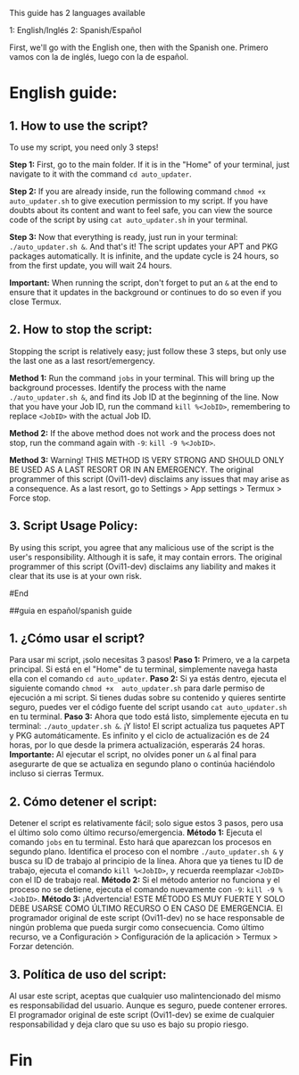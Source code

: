 This guide has 2 languages available

1: English/Inglés
2: Spanish/Español

First, we'll go with the English one, then with the Spanish one.
Primero vamos con la de inglés, luego con la de español.

# English guide:
## 1. How to use the script?
To use my script, you need only 3 steps!

**Step 1:** First, go to the main folder. If it is in the "Home" of your terminal, just navigate to it with the command `cd auto_updater`.

**Step 2:** If you are already inside, run the following command `chmod +x auto_updater.sh` to give execution permission to my script. If you have doubts about its content and want to feel safe, you can view the source code of the script by using `cat auto_updater.sh` in your terminal.

**Step 3:** Now that everything is ready, just run in your terminal: `./auto_updater.sh &`. And that's it! The script updates your APT and PKG packages automatically. It is infinite, and the update cycle is 24 hours, so from the first update, you will wait 24 hours.

**Important:** When running the script, don't forget to put an `&` at the end to ensure that it updates in the background or continues to do so even if you close Termux.

## 2. How to stop the script:
Stopping the script is relatively easy; just follow these 3 steps, but only use the last one as a last resort/emergency.

**Method 1:** Run the command `jobs` in your terminal. This will bring up the background processes. Identify the process with the name `./auto_updater.sh &`, and find its Job ID at the beginning of the line. Now that you have your Job ID, run the command `kill %<JobID>`, remembering to replace `<JobID>` with the actual Job ID.

**Method 2:** If the above method does not work and the process does not stop, run the command again with `-9`: `kill -9 %<JobID>`.

**Method 3:** Warning! THIS METHOD IS VERY STRONG AND SHOULD ONLY BE USED AS A LAST RESORT OR IN AN EMERGENCY. The original programmer of this script (Ovi11-dev) disclaims any issues that may arise as a consequence. As a last resort, go to Settings > App settings > Termux > Force stop.

## 3. Script Usage Policy:
By using this script, you agree that any malicious use of the script is the user's responsibility. Although it is safe, it may contain errors. The original programmer of this script (Ovi11-dev) disclaims any liability and makes it clear that its use is at your own risk.

#End

##guia en español/spanish guide

## 1. ¿Cómo usar el script?
Para usar mi script, ¡solo necesitas 3 pasos! **Paso 
1:** Primero, ve a la carpeta principal. Si está en el 
"Home" de tu terminal, simplemente navega hasta ella con 
el comando `cd auto_updater`. **Paso 2:** Si ya estás 
dentro, ejecuta el siguiente comando `chmod +x 
auto_updater.sh` para darle permiso de ejecución a mi 
script. Si tienes dudas sobre su contenido y quieres 
sentirte seguro, puedes ver el código fuente del script 
usando `cat auto_updater.sh` en tu terminal.
 **Paso 3:** Ahora que todo está listo, simplemente 
 ejecuta en tu terminal: `./auto_updater.sh &`. ¡Y 
 listo! El script actualiza tus paquetes APT y PKG 
 automáticamente. Es infinito y el ciclo de 
 actualización es de 24 horas, por lo que desde la 
 primera actualización, esperarás 24 horas.
**Importante:** Al ejecutar el script, no olvides poner 
un `&` al final para asegurarte de que se actualiza en 
segundo plano o continúa haciéndolo incluso si cierras 
Termux.
## 2. Cómo detener el script:
Detener el script es relativamente fácil; solo sigue 
estos 3 pasos, pero usa el último solo como último 
recurso/emergencia. **Método 1:** Ejecuta el comando 
`jobs` en tu terminal. Esto hará que aparezcan los 
procesos en segundo plano. Identifica el proceso con el 
nombre `./auto_updater.sh &` y busca su ID de trabajo al 
principio de la línea.  Ahora que ya tienes tu ID de 
trabajo, ejecuta el comando `kill %<JobID>`, y recuerda 
reemplazar `<JobID>` con el ID de trabajo real. **Método 
2:** Si el método anterior no funciona y el proceso no 
se detiene, ejecuta el comando nuevamente con `-9`: 
`kill -9 %<JobID>`. **Método 3:** ¡Advertencia! ESTE 
MÉTODO ES MUY FUERTE Y SOLO DEBE USARSE COMO ÚLTIMO 
RECURSO O EN CASO DE EMERGENCIA. El programador original 
de este script (Ovi11-dev) no se hace responsable de 
ningún problema que pueda surgir como consecuencia. Como 
último recurso, ve a Configuración > Configuración de la 
aplicación > Termux > Forzar detención.
## 3. Política de uso del script:
Al usar este script, aceptas que cualquier uso 
malintencionado del mismo es responsabilidad del 
usuario. Aunque es seguro, puede contener errores.  El 
programador original de este script (Ovi11-dev) se exime 
de cualquier responsabilidad y deja claro que su uso es 
bajo su propio riesgo.
# Fin
